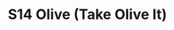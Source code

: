 ---
title: S14 Olive (Take Olive It)
permalink: "/teams/s14-olive"
members:
- Sean Holihan - Captain
- Bill Cammas - QB
- Brice Relaford
- Corey Fenwick
- Dana Nearing
- Drew Halunen
- Joseph Lee
- Josh Richards
- Matt Nocella
- Michael Andrews
- Ray Yankey
- Ryan Myers
- Trevor Tullius
teamid: 5100
name: S14 Olive
color: Take Olive It
division: ''
---